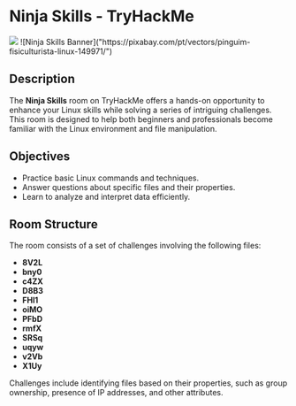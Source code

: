 # Ninja Skills - TryHackMe

<img src='https://pixabay.com/pt/vectors/pinguim-fisiculturista-linux-149971.png'>
![Ninja Skills Banner]("https://pixabay.com/pt/vectors/pinguim-fisiculturista-linux-149971/")  <!-- Insert a link to a relevant image -->

## Description

The **Ninja Skills** room on TryHackMe offers a hands-on opportunity to enhance your Linux skills while solving a series of intriguing challenges. This room is designed to help both beginners and professionals become familiar with the Linux environment and file manipulation.

## Objectives

- Practice basic Linux commands and techniques.
- Answer questions about specific files and their properties.
- Learn to analyze and interpret data efficiently.

## Room Structure

The room consists of a set of challenges involving the following files:

- **8V2L**
- **bny0**
- **c4ZX**
- **D8B3**
- **FHl1**
- **oiMO**
- **PFbD**
- **rmfX**
- **SRSq**
- **uqyw**
- **v2Vb**
- **X1Uy**

Challenges include identifying files based on their properties, such as group ownership, presence of IP addresses, and other attributes.
